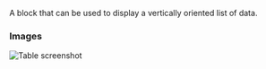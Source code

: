 A block that can be used to display a vertically oriented list of data.

### Images

![Table screenshot](https://gitlab.com/appsemble/appsemble/-/raw/0.31.1-test.6/config/assets/list.png)
